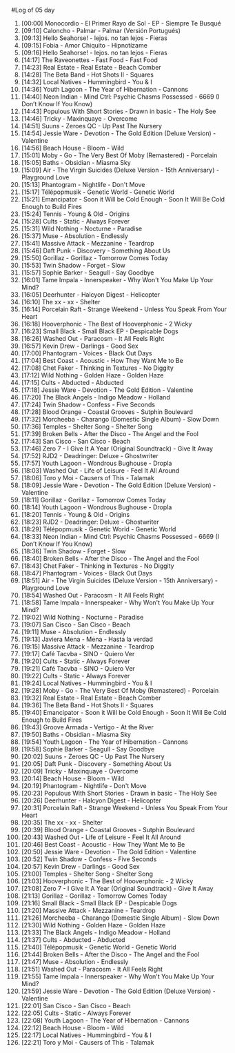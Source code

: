 #Log of 05 day

1. [00:00] Monocordio - El Primer Rayo de Sol - EP - Siempre Te Busqué
1. [09:10] Caloncho - Palmar - Palmar (Versión Portugués)
1. [09:13] Hello Seahorse! - lejos. no tan lejos - Fieras
1. [09:15] Fobia - Amor Chiquito - Hipnotízame
1. [09:16] Hello Seahorse! - lejos. no tan lejos - Fieras
1. [14:17] The Raveonettes - Fast Food - Fast Food
1. [14:23] Real Estate - Real Estate - Beach Comber
1. [14:28] The Beta Band - Hot Shots II - Squares
1. [14:32] Local Natives - Hummingbird - You & I
1. [14:36] Youth Lagoon - The Year of Hibernation - Cannons
1. [14:40] Neon Indian - Mind Ctrl: Psychic Chasms Possessed - 6669 (I Don’t Know If You Know)
1. [14:43] Populous With Short Stories - Drawn in basic - The Holy See
1. [14:46] Tricky - Maxinquaye - Overcome
1. [14:51] Suuns - Zeroes QC - Up Past The Nursery
1. [14:54] Jessie Ware - Devotion - The Gold Edition (Deluxe Version) - Valentine
1. [14:56] Beach House - Bloom - Wild
1. [15:01] Moby - Go - The Very Best Of Moby (Remastered) - Porcelain
1. [15:05] Baths - Obsidian - Miasma Sky
1. [15:09] Air - The Virgin Suicides (Deluxe Version - 15th Anniversary) - Playground Love
1. [15:13] Phantogram - Nightlife - Don't Move
1. [15:17] Télépopmusik - Genetic World - Genetic World
1. [15:21] Emancipator - Soon it Will be Cold Enough - Soon It Will Be Cold Enough to Build Fires
1. [15:24] Tennis - Young & Old - Origins
1. [15:28] Cults - Static - Always Forever
1. [15:31] Wild Nothing - Nocturne - Paradise
1. [15:37] Muse - Absolution - Endlessly
1. [15:41] Massive Attack - Mezzanine - Teardrop
1. [15:46] Daft Punk - Discovery - Something About Us
1. [15:50] Gorillaz - Gorillaz - Tomorrow Comes Today
1. [15:53] Twin Shadow - Forget - Slow
1. [15:57] Sophie Barker - Seagull - Say Goodbye
1. [16:01] Tame Impala - Innerspeaker - Why Won't You Make Up Your Mind?
1. [16:05] Deerhunter - Halcyon Digest - Helicopter
1. [16:10] The xx - xx - Shelter
1. [16:14] Porcelain Raft - Strange Weekend - Unless You Speak From Your Heart
1. [16:18] Hooverphonic - The Best of Hooverphonic - 2 Wicky
1. [16:23] Small Black - Small Black EP - Despicable Dogs
1. [16:26] Washed Out - Paracosm - It All Feels Right
1. [16:57] Kevin Drew - Darlings - Good Sex
1. [17:00] Phantogram - Voices - Black Out Days
1. [17:04] Best Coast - Acoustic - How They Want Me to Be
1. [17:08] Chet Faker - Thinking in Textures - No Diggity
1. [17:12] Wild Nothing - Golden Haze - Golden Haze
1. [17:15] Cults - Abducted - Abducted
1. [17:18] Jessie Ware - Devotion - The Gold Edition - Valentine
1. [17:20] The Black Angels - Indigo Meadow - Holland
1. [17:24] Twin Shadow - Confess - Five Seconds
1. [17:28] Blood Orange - Coastal Grooves - Sutphin Boulevard
1. [17:32] Morcheeba - Charango (Domestic Single Album) - Slow Down
1. [17:36] Temples - Shelter Song - Shelter Song
1. [17:39] Broken Bells - After the Disco - The Angel and the Fool
1. [17:43] San Cisco - San Cisco - Beach
1. [17:46] Zero 7 - I Give It A Year (Original Soundtrack) - Give It Away
1. [17:52] RJD2 - Deadringer: Deluxe - Ghostwriter
1. [17:57] Youth Lagoon - Wondrous Bughouse - Dropla
1. [18:03] Washed Out - Life of Leisure - Feel It All Around
1. [18:06] Toro y Moi - Causers of This - Talamak
1. [18:09] Jessie Ware - Devotion - The Gold Edition (Deluxe Version) - Valentine
1. [18:11] Gorillaz - Gorillaz - Tomorrow Comes Today
1. [18:14] Youth Lagoon - Wondrous Bughouse - Dropla
1. [18:20] Tennis - Young & Old - Origins
1. [18:23] RJD2 - Deadringer: Deluxe - Ghostwriter
1. [18:29] Télépopmusik - Genetic World - Genetic World
1. [18:33] Neon Indian - Mind Ctrl: Psychic Chasms Possessed - 6669 (I Don’t Know If You Know)
1. [18:36] Twin Shadow - Forget - Slow
1. [18:40] Broken Bells - After the Disco - The Angel and the Fool
1. [18:43] Chet Faker - Thinking in Textures - No Diggity
1. [18:47] Phantogram - Voices - Black Out Days
1. [18:51] Air - The Virgin Suicides (Deluxe Version - 15th Anniversary) - Playground Love
1. [18:54] Washed Out - Paracosm - It All Feels Right
1. [18:58] Tame Impala - Innerspeaker - Why Won't You Make Up Your Mind?
1. [19:02] Wild Nothing - Nocturne - Paradise
1. [19:07] San Cisco - San Cisco - Beach
1. [19:11] Muse - Absolution - Endlessly
1. [19:13] Javiera Mena - Mena - Hasta la verdad
1. [19:15] Massive Attack - Mezzanine - Teardrop
1. [19:17] Café Tacvba - SINO - Quiero Ver
1. [19:20] Cults - Static - Always Forever
1. [19:21] Café Tacvba - SINO - Quiero Ver
1. [19:22] Cults - Static - Always Forever
1. [19:24] Local Natives - Hummingbird - You & I
1. [19:28] Moby - Go - The Very Best Of Moby (Remastered) - Porcelain
1. [19:32] Real Estate - Real Estate - Beach Comber
1. [19:36] The Beta Band - Hot Shots II - Squares
1. [19:40] Emancipator - Soon it Will be Cold Enough - Soon It Will Be Cold Enough to Build Fires
1. [19:43] Groove Armada - Vertigo - At the River
1. [19:50] Baths - Obsidian - Miasma Sky
1. [19:54] Youth Lagoon - The Year of Hibernation - Cannons
1. [19:58] Sophie Barker - Seagull - Say Goodbye
1. [20:02] Suuns - Zeroes QC - Up Past The Nursery
1. [20:05] Daft Punk - Discovery - Something About Us
1. [20:09] Tricky - Maxinquaye - Overcome
1. [20:14] Beach House - Bloom - Wild
1. [20:19] Phantogram - Nightlife - Don't Move
1. [20:23] Populous With Short Stories - Drawn in basic - The Holy See
1. [20:26] Deerhunter - Halcyon Digest - Helicopter
1. [20:31] Porcelain Raft - Strange Weekend - Unless You Speak From Your Heart
1. [20:35] The xx - xx - Shelter
1. [20:39] Blood Orange - Coastal Grooves - Sutphin Boulevard
1. [20:43] Washed Out - Life of Leisure - Feel It All Around
1. [20:46] Best Coast - Acoustic - How They Want Me to Be
1. [20:50] Jessie Ware - Devotion - The Gold Edition - Valentine
1. [20:52] Twin Shadow - Confess - Five Seconds
1. [20:57] Kevin Drew - Darlings - Good Sex
1. [21:00] Temples - Shelter Song - Shelter Song
1. [21:03] Hooverphonic - The Best of Hooverphonic - 2 Wicky
1. [21:08] Zero 7 - I Give It A Year (Original Soundtrack) - Give It Away
1. [21:13] Gorillaz - Gorillaz - Tomorrow Comes Today
1. [21:16] Small Black - Small Black EP - Despicable Dogs
1. [21:20] Massive Attack - Mezzanine - Teardrop
1. [21:26] Morcheeba - Charango (Domestic Single Album) - Slow Down
1. [21:30] Wild Nothing - Golden Haze - Golden Haze
1. [21:33] The Black Angels - Indigo Meadow - Holland
1. [21:37] Cults - Abducted - Abducted
1. [21:40] Télépopmusik - Genetic World - Genetic World
1. [21:44] Broken Bells - After the Disco - The Angel and the Fool
1. [21:47] Muse - Absolution - Endlessly
1. [21:51] Washed Out - Paracosm - It All Feels Right
1. [21:55] Tame Impala - Innerspeaker - Why Won't You Make Up Your Mind?
1. [21:59] Jessie Ware - Devotion - The Gold Edition (Deluxe Version) - Valentine
1. [22:01] San Cisco - San Cisco - Beach
1. [22:05] Cults - Static - Always Forever
1. [22:08] Youth Lagoon - The Year of Hibernation - Cannons
1. [22:12] Beach House - Bloom - Wild
1. [22:17] Local Natives - Hummingbird - You & I
1. [22:21] Toro y Moi - Causers of This - Talamak

